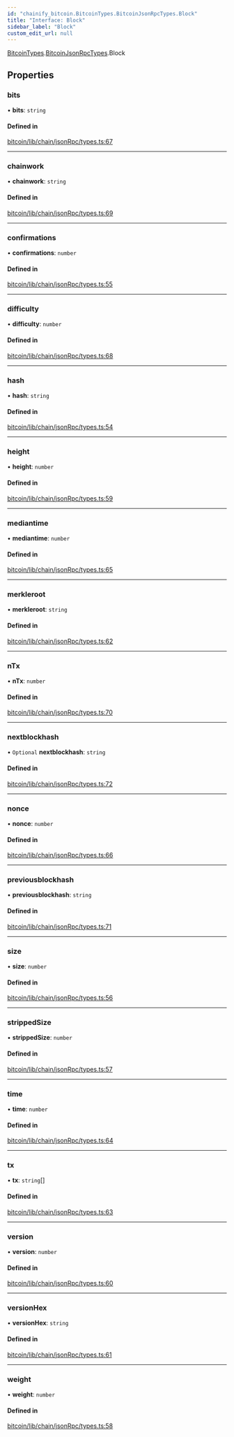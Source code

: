 ```yaml
---
id: "chainify_bitcoin.BitcoinTypes.BitcoinJsonRpcTypes.Block"
title: "Interface: Block"
sidebar_label: "Block"
custom_edit_url: null
---
```


[BitcoinTypes](../namespaces/chainify_bitcoin.BitcoinTypes.md).[BitcoinJsonRpcTypes](../namespaces/chainify_bitcoin.BitcoinTypes.BitcoinJsonRpcTypes.md).Block

## Properties

### bits

• **bits**: `string`

#### Defined in

[bitcoin/lib/chain/jsonRpc/types.ts:67](https://github.com/liquality/chainify/blob/540cfa69/packages/bitcoin/lib/chain/jsonRpc/types.ts#L67)

___

### chainwork

• **chainwork**: `string`

#### Defined in

[bitcoin/lib/chain/jsonRpc/types.ts:69](https://github.com/liquality/chainify/blob/540cfa69/packages/bitcoin/lib/chain/jsonRpc/types.ts#L69)

___

### confirmations

• **confirmations**: `number`

#### Defined in

[bitcoin/lib/chain/jsonRpc/types.ts:55](https://github.com/liquality/chainify/blob/540cfa69/packages/bitcoin/lib/chain/jsonRpc/types.ts#L55)

___

### difficulty

• **difficulty**: `number`

#### Defined in

[bitcoin/lib/chain/jsonRpc/types.ts:68](https://github.com/liquality/chainify/blob/540cfa69/packages/bitcoin/lib/chain/jsonRpc/types.ts#L68)

___

### hash

• **hash**: `string`

#### Defined in

[bitcoin/lib/chain/jsonRpc/types.ts:54](https://github.com/liquality/chainify/blob/540cfa69/packages/bitcoin/lib/chain/jsonRpc/types.ts#L54)

___

### height

• **height**: `number`

#### Defined in

[bitcoin/lib/chain/jsonRpc/types.ts:59](https://github.com/liquality/chainify/blob/540cfa69/packages/bitcoin/lib/chain/jsonRpc/types.ts#L59)

___

### mediantime

• **mediantime**: `number`

#### Defined in

[bitcoin/lib/chain/jsonRpc/types.ts:65](https://github.com/liquality/chainify/blob/540cfa69/packages/bitcoin/lib/chain/jsonRpc/types.ts#L65)

___

### merkleroot

• **merkleroot**: `string`

#### Defined in

[bitcoin/lib/chain/jsonRpc/types.ts:62](https://github.com/liquality/chainify/blob/540cfa69/packages/bitcoin/lib/chain/jsonRpc/types.ts#L62)

___

### nTx

• **nTx**: `number`

#### Defined in

[bitcoin/lib/chain/jsonRpc/types.ts:70](https://github.com/liquality/chainify/blob/540cfa69/packages/bitcoin/lib/chain/jsonRpc/types.ts#L70)

___

### nextblockhash

• `Optional` **nextblockhash**: `string`

#### Defined in

[bitcoin/lib/chain/jsonRpc/types.ts:72](https://github.com/liquality/chainify/blob/540cfa69/packages/bitcoin/lib/chain/jsonRpc/types.ts#L72)

___

### nonce

• **nonce**: `number`

#### Defined in

[bitcoin/lib/chain/jsonRpc/types.ts:66](https://github.com/liquality/chainify/blob/540cfa69/packages/bitcoin/lib/chain/jsonRpc/types.ts#L66)

___

### previousblockhash

• **previousblockhash**: `string`

#### Defined in

[bitcoin/lib/chain/jsonRpc/types.ts:71](https://github.com/liquality/chainify/blob/540cfa69/packages/bitcoin/lib/chain/jsonRpc/types.ts#L71)

___

### size

• **size**: `number`

#### Defined in

[bitcoin/lib/chain/jsonRpc/types.ts:56](https://github.com/liquality/chainify/blob/540cfa69/packages/bitcoin/lib/chain/jsonRpc/types.ts#L56)

___

### strippedSize

• **strippedSize**: `number`

#### Defined in

[bitcoin/lib/chain/jsonRpc/types.ts:57](https://github.com/liquality/chainify/blob/540cfa69/packages/bitcoin/lib/chain/jsonRpc/types.ts#L57)

___

### time

• **time**: `number`

#### Defined in

[bitcoin/lib/chain/jsonRpc/types.ts:64](https://github.com/liquality/chainify/blob/540cfa69/packages/bitcoin/lib/chain/jsonRpc/types.ts#L64)

___

### tx

• **tx**: `string`[]

#### Defined in

[bitcoin/lib/chain/jsonRpc/types.ts:63](https://github.com/liquality/chainify/blob/540cfa69/packages/bitcoin/lib/chain/jsonRpc/types.ts#L63)

___

### version

• **version**: `number`

#### Defined in

[bitcoin/lib/chain/jsonRpc/types.ts:60](https://github.com/liquality/chainify/blob/540cfa69/packages/bitcoin/lib/chain/jsonRpc/types.ts#L60)

___

### versionHex

• **versionHex**: `string`

#### Defined in

[bitcoin/lib/chain/jsonRpc/types.ts:61](https://github.com/liquality/chainify/blob/540cfa69/packages/bitcoin/lib/chain/jsonRpc/types.ts#L61)

___

### weight

• **weight**: `number`

#### Defined in

[bitcoin/lib/chain/jsonRpc/types.ts:58](https://github.com/liquality/chainify/blob/540cfa69/packages/bitcoin/lib/chain/jsonRpc/types.ts#L58)
